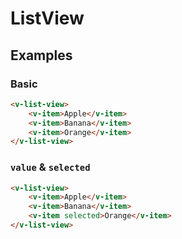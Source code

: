 # ListView

## Examples
### Basic

``` html
<v-list-view>
    <v-item>Apple</v-item>
    <v-item>Banana</v-item>
    <v-item>Orange</v-item>
</v-list-view>
```

### `value` & `selected`

``` html
<v-list-view>
    <v-item>Apple</v-item>
    <v-item>Banana</v-item>
    <v-item selected>Orange</v-item>
</v-list-view>
```
